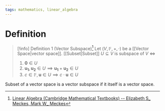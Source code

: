 ```yaml
---
tags: mathematics, linear_algebra
---
```


# Definition

> [!info] Definition 1 (Vector Subspace)[^1]
> Let $(V, \mathbb{F}, +, \cdot)$ be a [[Vector Space|vector space]]. [[Subset|Subset]] $U \subseteq V$ is subspace of $V$ $\iff$ 
> 1) $\mathbf{0} \in U$
> 2) $\mathbf{u_1}, \mathbf{u_2} \in U \implies \mathbf{u_1} + \mathbf{u_2} \in U$
> 3) $c \in \mathbb{F}, \mathbf{u} \in U \implies c \cdot \mathbf{u} \in U$

Subset of a vector space is a vector subspace if it itself is a vector space.

[^1]: [Linear Algebra (Cambridge Mathematical Textbooks) -- Elizabeth S_ Meckes, Mark W_ Meckes](zotero://open-pdf/library/items/HG5B3R7J?page=75)